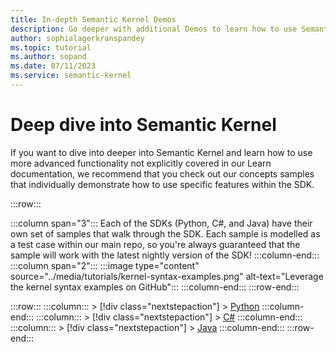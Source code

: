 ```yaml
---
title: In-depth Semantic Kernel Demos
description: Go deeper with additional Demos to learn how to use Semantic Kernel. 
author: sophialagerkranspandey          
ms.topic: tutorial
ms.author: sopand
ms.date: 07/11/2023
ms.service: semantic-kernel
---
```


# Deep dive into Semantic Kernel

If you want to dive into deeper into Semantic Kernel and learn how to use more advanced functionality not explicitly covered in our Learn documentation, we recommend that you check out our concepts samples that individually demonstrate how to use specific features within the SDK.


:::row:::

   :::column span="3":::
        Each of the SDKs (Python, C#, and Java) have their own set of samples that walk through the SDK. Each sample is modelled as a test case within our main repo, so you're always guaranteed that the sample will work with the latest nightly version of the SDK!
   :::column-end:::
   :::column span="2":::
        :::image type="content" source="../media/tutorials/kernel-syntax-examples.png" alt-text="Leverage the kernel syntax examples on GitHub":::
   :::column-end:::
:::row-end:::


:::row:::
   :::column:::
        > [!div class="nextstepaction"]
        > [Python](https://github.com/microsoft/semantic-kernel/tree/main/python/samples/concepts)
   :::column-end:::
   :::column:::
        > [!div class="nextstepaction"]
        > [C#](https://github.com/microsoft/semantic-kernel/tree/main/dotnet/samples/Concepts)
   :::column-end:::
   :::column:::
        > [!div class="nextstepaction"]
        > [Java](https://github.com/microsoft/semantic-kernel/tree/java-development/java/samples/semantickernel-concepts)
   :::column-end:::
:::row-end:::

